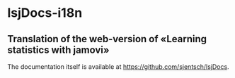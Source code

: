 # lsjDocs-i18n
## Translation of the web-version of «Learning statistics with jamovi»
The documentation itself is available at https://github.com/sjentsch/lsjDocs.

<!---
Please [get involved]<https://hosted.weblate.org/engage/jamovi/> by contributing to the project with translations.
<a href="https://hosted.weblate.org/engage/jamovi/">
<img src="https://hosted.weblate.org/widgets/jamovi/-/287x66-grey.png" alt="Translation status" />
</a>
The project appreciates the support of Weblate who are providing free hosting to libre projects such as this documentation.
--->
